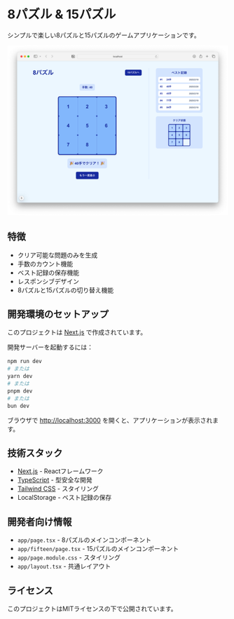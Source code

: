 # 8パズル & 15パズル

シンプルで楽しい8パズルと15パズルのゲームアプリケーションです。

![8パズルのスクリーンショット](/public/screenshots/app1.png)

## 特徴

- クリア可能な問題のみを生成
- 手数のカウント機能
- ベスト記録の保存機能
- レスポンシブデザイン
- 8パズルと15パズルの切り替え機能

## 開発環境のセットアップ

このプロジェクトは [Next.js](https://nextjs.org) で作成されています。

開発サーバーを起動するには：

```bash
npm run dev
# または
yarn dev
# または
pnpm dev
# または
bun dev
```

ブラウザで [http://localhost:3000](http://localhost:3000) を開くと、アプリケーションが表示されます。

## 技術スタック

- [Next.js](https://nextjs.org/) - Reactフレームワーク
- [TypeScript](https://www.typescriptlang.org/) - 型安全な開発
- [Tailwind CSS](https://tailwindcss.com/) - スタイリング
- LocalStorage - ベスト記録の保存

## 開発者向け情報

- `app/page.tsx` - 8パズルのメインコンポーネント
- `app/fifteen/page.tsx` - 15パズルのメインコンポーネント
- `app/page.module.css` - スタイリング
- `app/layout.tsx` - 共通レイアウト

## ライセンス

このプロジェクトはMITライセンスの下で公開されています。
